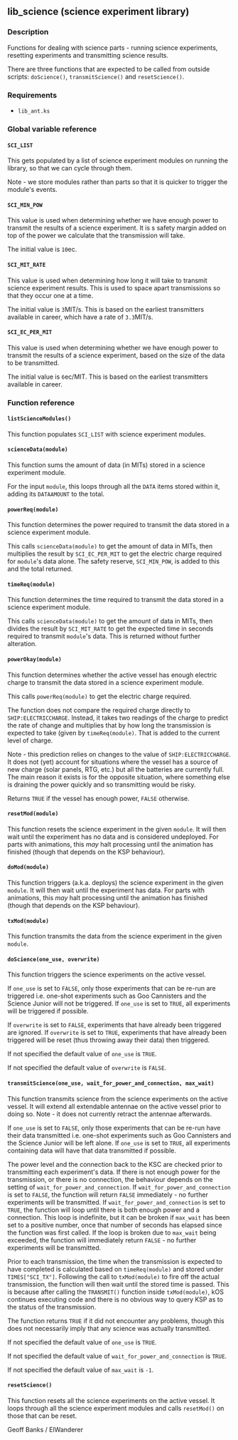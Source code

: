 ## lib\_science (science experiment library)

### Description

Functions for dealing with science parts - running science experiments, resetting experiments and transmitting science results.

There are three functions that are expected to be called from outside scripts: `doScience()`, `transmitScience()` and `resetScience()`.

### Requirements

* `lib_ant.ks`

### Global variable reference

#### `SCI_LIST`

This gets populated by a list of science experiment modules on running the library, so that we can cycle through them.

Note - we store modules rather than parts so that it is quicker to trigger the module's events.

#### `SCI_MIN_POW`

This value is used when determining whether we have enough power to transmit the results of a science experiment. It is s safety margin added on top of the power we calculate that the transmission will take.

The initial value is `10`ec.

#### `SCI_MIT_RATE`

This value is used when determining how long it will take to transmit science experiment results. This is used to space apart transmissions so that they occur one at a time.

The initial value is `3`MIT/s. This is based on the earliest transmitters available in career, which have a rate of `3.3`MIT/s.

#### `SCI_EC_PER_MIT`

This value is used when determining whether we have enough power to transmit the results of a science experiment, based on the size of the data to be transmitted.

The initial value is `6`ec/MIT. This is based on the earliest transmitters available in career.

### Function reference

#### `listScienceModules()`

This function populates `SCI_LIST` with science experiment modules.

#### `scienceData(module)`

This function sums the amount of data (in MITs) stored in a science experiment module.

For the input `module`, this loops through all the `DATA` items stored within it, adding its `DATAAMOUNT` to the total.

#### `powerReq(module)`

This function determines the power required to transmit the data stored in a science experiment module.

This calls `scienceData(module)` to get the amount of data in MITs, then multiplies the result by `SCI_EC_PER_MIT` to get the electric charge required for `module`'s data alone. The safety reserve, `SCI_MIN_POW`, is added to this and the total returned.

#### `timeReq(module)`

This function determines the time required to transmit the data stored in a science experiment module.

This calls `scienceData(module)` to get the amount of data in MITs, then divides the result by `SCI_MIT_RATE` to get the expected time in seconds required to transmit `module`'s data. This is returned without further alteration.

#### `powerOkay(module)`

This function determines whether the active vessel has enough electric charge to transmit the data stored in a science experiment module.

This calls `powerReq(module)` to get the electric charge required.

The function does not compare the required charge directly to `SHIP:ELECTRICCHARGE`. Instead, it takes two readings of the charge to predict the rate of change and multiplies that by how long the transmission is expected to take (given by `timeReq(module)`. That is added to the current level of charge.

Note - this prediction relies on changes to the value of `SHIP:ELECTRICCHARGE`. It does not (yet) account for situations where the vessel has a source of new charge (solar panels, RTG, etc.) but all the batteries are currently full. The main reason it exists is for the opposite situation, where something else is draining the power quickly and so transmitting would be risky.

Returns `TRUE` if the vessel has enough power, `FALSE` otherwise.

#### `resetMod(module)`

This function resets the science experiment in the given `module`. It will then wait until the experiment has no data and is considered undeployed. For parts with animations, this *may* halt processing until the animation has finished (though that depends on the KSP behaviour).

#### `doMod(module)`

This function triggers (a.k.a. deploys) the science experiment in the given `module`. It will then wait until the experiment has data. For parts with animations, this *may* halt processing until the animation has finished (though that depends on the KSP behaviour).

#### `txMod(module)`

This function transmits the data from the science experiment in the given `module`.

#### `doScience(one_use, overwrite)`

This function triggers the science experiments on the active vessel.

If `one_use` is set to `FALSE`, only those experiments that can be re-run are triggered i.e. one-shot experiments such as Goo Cannisters and the Science Junior will not be triggered. If `one_use` is set to `TRUE`, all experiments will be triggered if possible.

If `overwrite` is set to `FALSE`, experiments that have already been triggered are ignored. If `overwrite` is set to `TRUE`, experiments that have already been triggered will be reset (thus throwing away their data) then triggered.

If not specified the default value of `one_use` is `TRUE`.

If not specified the default value of `overwrite` is `FALSE`.

#### `transmitScience(one_use, wait_for_power_and_connection, max_wait)`

This function transmits science from the science experiments on the active vessel. It will extend all extendable antennae on the active vessel prior to doing so. Note - it does not currently retract the antennae afterwards.

If `one_use` is set to `FALSE`, only those experiments that can be re-run have their data transmitted i.e. one-shot experiments such as Goo Cannisters and the Science Junior will be left alone. If `one_use` is set to `TRUE`, all experiments containing data will have that data transmitted if possible.

The power level and the connection back to the KSC are checked prior to transmitting each experiment's data. If there is not enough power for the transmission, or there is no connection, the behaviour depends on the setting of `wait_for_power_and_connection`. If `wait_for_power_and_connection` is set to `FALSE`, the function will return `FALSE` immediately - no further experiments will be transmitted. If `wait_for_power_and_connection` is set to `TRUE`, the function will loop until there is both enough power and a connection. This loop is indefinite, but it can be broken if `max_wait` has been set to a positive number, once that number of seconds has elapsed since the function was first called. If the loop is broken due to `max_wait` being exceeded, the function will immediately return `FALSE` - no further experiments will be transmitted.

Prior to each transmission, the time when the transmission is expected to have completed is calculated based on `timeReq(module)` and stored under `TIMES["SCI_TX"]`. Following the call to `txMod(module)` to fire off the actual transmission, the function will then wait until the stored time is passed. This is because after calling the `TRANSMIT()` function inside `txMod(module)`, kOS continues executing code and there is no obvious way to query KSP as to the status of the transmission. 

The function returns `TRUE` if it did not encounter any problems, though this does not necessarily imply that any science was actually transmitted.

If not specified the default value of `one_use` is `TRUE`.

If not specified the default value of `wait_for_power_and_connection` is `TRUE`.

If not specified the default value of `max_wait` is `-1`.

#### `resetScience()`

This function resets all the science experiments on the active vessel. It loops through all the science experiment modules and calls `resetMod()` on those that can be reset.

Geoff Banks / ElWanderer
